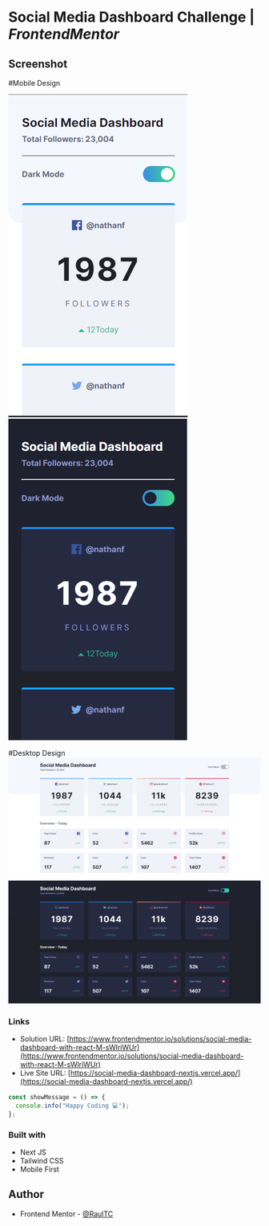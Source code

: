 # Social Media Dashboard Challenge | _FrontendMentor_

## Screenshot

#Mobile Design

![](./public/mobile_lightMode.png)
![](./public/mobile_darkMode.png)


#Desktop Design
![](./public/desktop_lightMode.png)
![](./public/desktop_darkMode.png)


### Links

- Solution URL: [https://www.frontendmentor.io/solutions/social-media-dashboard-with-react-M-sWlriWUr](https://www.frontendmentor.io/solutions/social-media-dashboard-with-react-M-sWlriWUr)
- Live Site URL: [https://social-media-dashboard-nextjs.vercel.app/](https://social-media-dashboard-nextjs.vercel.app/)

```js
const showMessage = () => {
  console.info("Happy Coding 💻");
};
```

### Built with

- Next JS
- Tailwind CSS
- Mobile First

## Author

- Frontend Mentor - [@RaulTC](https://www.frontendmentor.io/profile/Raul-TC)
